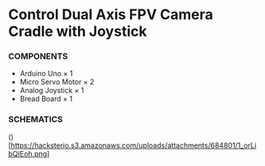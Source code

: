 # Control Dual Axis FPV Camera Cradle with Joystick

### COMPONENTS

* Arduino Uno × 1
* Micro Servo Motor × 2
* Analog Joystick × 1
* Bread Board × 1

### SCHEMATICS

()[https://hacksterio.s3.amazonaws.com/uploads/attachments/684801/1_orLibQIEoh.png]
